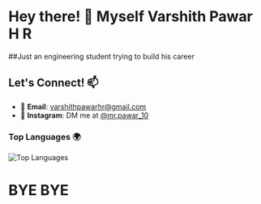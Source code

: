 # Hey there! 👋 Myself  Varshith Pawar H R

##Just an engineering student trying to build his career

## Let's Connect! 📫

- 📧 **Email**: varshithpawarhr@gmail.com
- 📸 **Instagram**: DM me at [@mr.pawar_10](https://www.instagram.com/mr.pawar_10/)



### Top Languages 🌍

![Top Languages](https://github-readme-stats.vercel.app/api/top-langs/?username=VarshithPawarHR&layout=compact&theme=dark)



# BYE BYE

